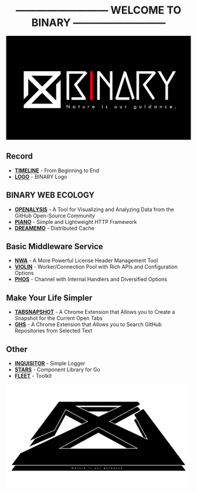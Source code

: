 <h1 align="center">
————————— WELCOME TO BINARY —————————
</h1>

![BINARY](https://github.com/justlorain/justlorain/blob/main/images/BINARY.jpg)

## Record

- **[TIMELINE](https://github.com/B1NARY-GR0UP/TIMELINE)** - From Beginning to End
- **[LOGO](https://github.com/B1NARY-GR0UP/logo)** - BINARY Logo

## BINARY WEB ECOLOGY

- **[OPENALYSIS](https://github.com/B1NARY-GR0UP/openalysis)** - A Tool for Visualizing and Analyzing Data from the GitHub Open-Source Community
- **[PIANO](https://github.com/B1NARY-GR0UP/piano)** - Simple and Lightweight HTTP Framework
- **[DREAMEMO](https://github.com/B1NARY-GR0UP/dreamemo)** - Distributed Cache 

## Basic Middleware Service

- **[NWA](https://github.com/B1NARY-GR0UP/nwa)** - A More Powerful License Header Management Tool
- **[VIOLIN](https://github.com/B1NARY-GR0UP/violin)** - Worker/Connection Pool with Rich APIs and Configuration Options
- **[PHOS](https://github.com/B1NARY-GR0UP/phos)** - Channel with Internal Handlers and Diversified Options

## Make Your Life Simpler

- **[TABSNAPSHOT](https://github.com/B1NARY-GR0UP/tabsnapshot)** - A Chrome Extension that Allows you to Create a Snapshot for the Current Open Tabs
- **[GHS](https://github.com/B1NARY-GR0UP/ghs)** - A Chrome Extension that Allows you to Search GitHub Repositories from Selected Text

## Other

- **[INQUISITOR](https://github.com/B1NARY-GR0UP/inquisitor)** - Simple Logger
- **[STARS](https://github.com/B1NARY-GR0UP/stars)** - Component Library for Go
- **[FLEET](https://github.com/B1NARY-GR0UP/fleet)** - Toolkit

![BINARY-banner](https://github.com/justlorain/justlorain/blob/main/images/BINARY-banner.png)
